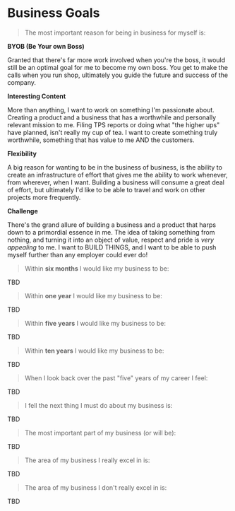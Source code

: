 # Business Goals

>The most important reason for being in business for myself is:

**BYOB (Be Your own Boss)**

Granted that there's far more work involved when you're the boss, it would still be an optimal goal for me to become my own boss. You get to make the calls when you run shop, ultimately you guide the future and success of the company.

**Interesting Content**

More than anything, I want to work on something I'm passionate about. Creating a product and a business that has a worthwhile and personally relevant mission to me. Filing TPS reports or doing what "the higher ups" have planned, isn't really my cup of tea. I want to create something truly worthwhile, something that has value to me AND the customers.

**Flexibility**

A big reason for wanting to be in the business of business, is the ability to create an infrastructure of effort that gives me the ability to work whenever, from wherever, when I want. Building a business will consume a great deal of effort, but ultimately I'd like to be able to travel and work on other projects more frequently.

**Challenge**

There's the grand allure of building a business and a product that harps down to a primordial essence in me. The idea of taking something from nothing, and turning it into an object of value, respect and pride is *very appealing* to me. I want to BUILD THINGS, and I want to be able to push myself further than any employer could ever do!

>Within **six months** I would like my business to be:

TBD

>Within **one year** I would like my business to be:

TBD

>Within **five years** I would like my business to be:

TBD

>Within **ten years** I would like my business to be:

TBD

>When I look back over the past "five" years of my career I feel:

TBD

>I fell the next thing I must do about my business is:

TBD

>The most important part of my business (or will be):

TBD

>The area of my business I really excel in is:

TBD

>The area of my business I don't really excel in is:

TBD